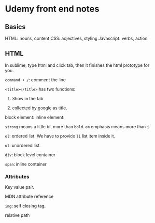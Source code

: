 # Udemy front end notes

## Basics

HTML: nouns, content
CSS: adjectives, styling
Javascript: verbs, action

## HTML

In sublime, type html and click tab, then it finishes the html prototype for you.

`command + /`: comment the line

`<title></title>` has two functions:
1. Show in the tab

2. collected by google as title.

block element:
inline element:

`strong` means a little bit more than `bold`.
`em` emphasis means more than `i`.

`ol`: ordered list. We have to provide `li` list item inside it.

`ul`: unordered list.

`div`: block level container

`span`: inline container

### Attributes

Key value pair.

MDN attribute reference

`img`: self closing tag.

relative path




